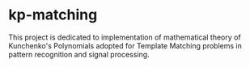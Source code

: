 kp-matching
===========

This project is dedicated to implementation of mathematical theory of Kunchenko's Polynomials adopted for Template Matching problems in pattern recognition and signal processing.
